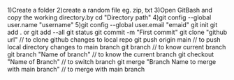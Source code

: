 1)Create a folder 
2)create a random file eg. zip, txt
3)Open GitBash and copy the working directory.by cd "Directory path"
4)git config --global user.name "username"
5)git config --global user.email "emaid"
git init
git add . or git add --all
git status
git commit -m "First commit"
git clone "github url" // to clone github changes to local repo
git push origin main // to push local directory changes to main branch
git branch // to know current branch
git branch "Name of branch" // to know the current branch
git checkout "Name of Branch" // to switch branch
git merge "Branch Name to merge with main branch" // to merge with main branch



